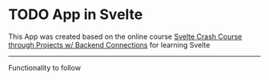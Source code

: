 # TODO App in Svelte

This App was created based on the online course [Svelte Crash Course through Projects w/ Backend Connections](https://www.udemy.com/course/svelte-crash-course-through-projects-w-backend-connections) for learning Svelte

----
Functionality to follow
